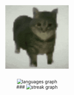 <div align="center">
  <img height="200" src="https://github.com/norizara/norizara/blob/main/maxwell-the-cat.gif?raw=true"  />
</div>

###

<h2 align="center"></h2>

###

<div align="center">
  <img src="https://github-readme-stats.vercel.app/api/top-langs?username=norizara&locale=en&hide_title=true&layout=compact&card_width=320&langs_count=5&theme=gruvbox&hide_border=true" height="161" alt="languages graph" /> <br>
  ###
  <img src="https://streak-stats.demolab.com?user=norizara&locale=en&mode=weekly&theme=gruvbox&hide_border=true&border_radius=0&date_format=%5BY.%5Dn.j" height="150" alt="streak graph"  />
</div>
